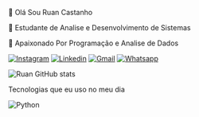 👋 Olá Sou Ruan Castanho

🌱 Estudante de Analise e Desenvolvimento de Sistemas

💞️ Apaixonado Por Programação e Analise de Dados


[![Instagram](https://img.shields.io/badge/Instagram-E4405F?style=for-the-badge&logo=instagram&logoColor=white)](https://www.instagram.com/ruan_castanho/)
[![Linkedin](https://img.shields.io/badge/LinkedIn-0077B5?style=for-the-badge&logo=linkedin&logoColor=white)](https://www.linkedin.com/in/ruan-castanho-53a5b9170/)
[![Gmail](https://img.shields.io/badge/Gmail-D14836?style=for-the-badge&logo=gmail&logoColor=white)](mailto:castanho408@gmail.com)
[![Whatsapp](https://img.shields.io/badge/WhatsApp-25D366?style=for-the-badge&logo=whatsapp&logoColor=white)](https://wa.me/5527998741971)


![Ruan GitHub stats](https://github-readme-stats.vercel.app/api?username=ruancastanho&show_icons=true&theme=dracula&count_private=true)


Tecnologias que eu uso no meu dia

<img align="center" alt="Python" src="https://img.shields.io/badge/Python-14354C?style=for-the-badge&logo=python&logoColor=white" />
